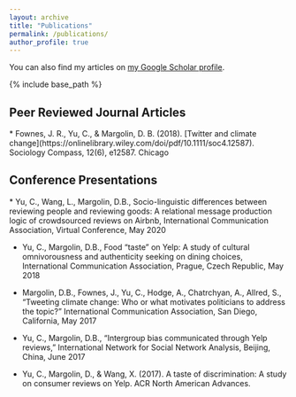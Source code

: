 ```yaml
---
layout: archive
title: "Publications"
permalink: /publications/
author_profile: true
---
```


You can also find my articles on <a href="https://scholar.google.com/citations?hl=en&user=_OrVC4MAAAAJ">my Google Scholar profile</a>.

{% include base_path %}

<h2>Peer Reviewed Journal Articles</h2>
* Fownes, J. R., Yu, C., & Margolin, D. B. (2018). [Twitter and climate change](https://onlinelibrary.wiley.com/doi/pdf/10.1111/soc4.12587). Sociology Compass, 12(6), e12587.
Chicago	

<h2>Conference Presentations</h2>
* Yu, C., Wang, L., Margolin, D.B., Socio-linguistic differences between reviewing people and reviewing goods: A relational message production logic of crowdsourced reviews on Airbnb, International Communication Association, Virtual Conference, May 2020

* Yu, C., Margolin, D.B., Food “taste” on Yelp: A study of cultural omnivorousness and authenticity seeking on dining choices, International Communication Association, Prague, Czech Republic, May 2018

* Margolin, D.B., Fownes, J., Yu, C., Hodge, A., Chatrchyan, A., Allred, S., “Tweeting climate change: Who or what motivates politicians to address the topic?” International Communication Association, San Diego, California, May 2017

* Yu, C., Margolin, D.B., “Intergroup bias communicated through Yelp reviews,” International Network for Social Network Analysis, Beijing, China, June 2017

* Yu, C., Margolin, D., & Wang, X. (2017). A taste of discrimination: A study on consumer reviews on Yelp. ACR North American Advances.
